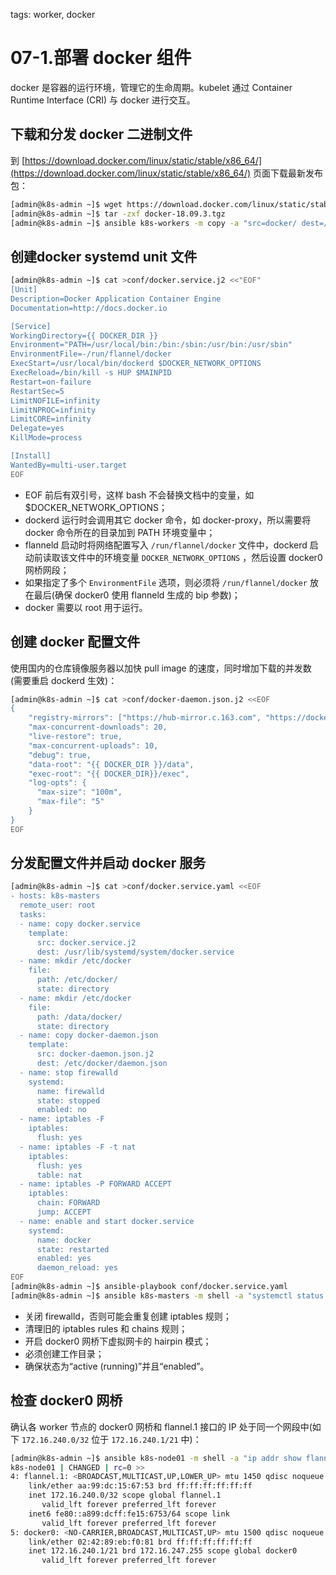 <!-- toc -->

tags: worker, docker

# 07-1.部署 docker 组件

docker 是容器的运行环境，管理它的生命周期。kubelet 通过 Container Runtime Interface (CRI) 与 docker 进行交互。

## 下载和分发 docker 二进制文件

到 [https://download.docker.com/linux/static/stable/x86_64/](https://download.docker.com/linux/static/stable/x86_64/) 页面下载最新发布包：

``` bash
[admin@k8s-admin ~]$ wget https://download.docker.com/linux/static/stable/x86_64/docker-18.09.3.tgz
[admin@k8s-admin ~]$ tar -zxf docker-18.09.3.tgz
[admin@k8s-admin ~]$ ansible k8s-workers -m copy -a "src=docker/ dest=/usr/local/bin/ mode=a+x"
```

## 创建docker systemd unit 文件

``` bash
[admin@k8s-admin ~]$ cat >conf/docker.service.j2 <<"EOF"
[Unit]
Description=Docker Application Container Engine
Documentation=http://docs.docker.io

[Service]
WorkingDirectory={{ DOCKER_DIR }}
Environment="PATH=/usr/local/bin:/bin:/sbin:/usr/bin:/usr/sbin"
EnvironmentFile=-/run/flannel/docker
ExecStart=/usr/local/bin/dockerd $DOCKER_NETWORK_OPTIONS
ExecReload=/bin/kill -s HUP $MAINPID
Restart=on-failure
RestartSec=5
LimitNOFILE=infinity
LimitNPROC=infinity
LimitCORE=infinity
Delegate=yes
KillMode=process

[Install]
WantedBy=multi-user.target
EOF
```
+ EOF 前后有双引号，这样 bash 不会替换文档中的变量，如 $DOCKER_NETWORK_OPTIONS；
+ dockerd 运行时会调用其它 docker 命令，如 docker-proxy，所以需要将 docker 命令所在的目录加到 PATH 环境变量中；
+ flanneld 启动时将网络配置写入 `/run/flannel/docker` 文件中，dockerd 启动前读取该文件中的环境变量 `DOCKER_NETWORK_OPTIONS` ，然后设置 docker0 网桥网段；
+ 如果指定了多个 `EnvironmentFile` 选项，则必须将 `/run/flannel/docker` 放在最后(确保 docker0 使用 flanneld 生成的 bip 参数)；
+ docker 需要以 root 用于运行。

## 创建 docker 配置文件

使用国内的仓库镜像服务器以加快 pull image 的速度，同时增加下载的并发数 (需要重启 dockerd 生效)：

``` bash
[admin@k8s-admin ~]$ cat >conf/docker-daemon.json.j2 <<EOF
{
    "registry-mirrors": ["https://hub-mirror.c.163.com", "https://docker.mirrors.ustc.edu.cn"],
    "max-concurrent-downloads": 20,
    "live-restore": true,
    "max-concurrent-uploads": 10,
    "debug": true,
    "data-root": "{{ DOCKER_DIR }}/data",
    "exec-root": "{{ DOCKER_DIR}}/exec",
    "log-opts": {
      "max-size": "100m",
      "max-file": "5"
    }
}
EOF
```

## 分发配置文件并启动 docker 服务

``` bash
[admin@k8s-admin ~]$ cat >conf/docker.service.yaml <<EOF
- hosts: k8s-masters
  remote_user: root
  tasks:
  - name: copy docker.service
    template:
      src: docker.service.j2
      dest: /usr/lib/systemd/system/docker.service
  - name: mkdir /etc/docker
    file:
      path: /etc/docker/
      state: directory
  - name: mkdir /etc/docker
    file:
      path: /data/docker/
      state: directory
  - name: copy docker-daemon.json
    template:
      src: docker-daemon.json.j2
      dest: /etc/docker/daemon.json
  - name: stop firewalld
    systemd:
      name: firewalld
      state: stopped
      enabled: no
  - name: iptables -F
    iptables:
      flush: yes
  - name: iptables -F -t nat
    iptables:
      flush: yes
      table: nat
  - name: iptables -P FORWARD ACCEPT
    iptables:
      chain: FORWARD
      jump: ACCEPT
  - name: enable and start docker.service
    systemd:
      name: docker
      state: restarted
      enabled: yes
      daemon_reload: yes
EOF
[admin@k8s-admin ~]$ ansible-playbook conf/docker.service.yaml
[admin@k8s-admin ~]$ ansible k8s-masters -m shell -a "systemctl status docker.service|grep -e Loaded -e Active"
```
+ 关闭 firewalld，否则可能会重复创建 iptables 规则；
+ 清理旧的 iptables rules 和 chains 规则；
+ 开启 docker0 网桥下虚拟网卡的 hairpin 模式；
+ 必须创建工作目录；
+ 确保状态为“active (running)”并且“enabled”。

## 检查 docker0 网桥

确认各 worker 节点的 docker0 网桥和 flannel.1 接口的 IP 处于同一个网段中(如下 `172.16.240.0/32` 位于 `172.16.240.1/21` 中)：

``` bash
[admin@k8s-admin ~]$ ansible k8s-node01 -m shell -a "ip addr show flannel.1 && ip addr show docker0"
k8s-node01 | CHANGED | rc=0 >>
4: flannel.1: <BROADCAST,MULTICAST,UP,LOWER_UP> mtu 1450 qdisc noqueue state UNKNOWN group default
    link/ether aa:99:dc:15:67:53 brd ff:ff:ff:ff:ff:ff
    inet 172.16.240.0/32 scope global flannel.1
       valid_lft forever preferred_lft forever
    inet6 fe80::a899:dcff:fe15:6753/64 scope link
       valid_lft forever preferred_lft forever
5: docker0: <NO-CARRIER,BROADCAST,MULTICAST,UP> mtu 1500 qdisc noqueue state DOWN group default
    link/ether 02:42:89:eb:f0:81 brd ff:ff:ff:ff:ff:ff
    inet 172.16.240.1/21 brd 172.16.247.255 scope global docker0
       valid_lft forever preferred_lft forever
```
